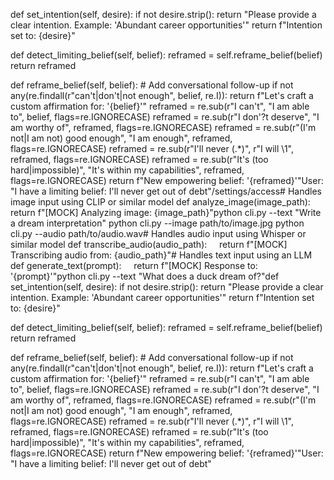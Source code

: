 def set_intention(self, desire):
    if not desire.strip():
        return "Please provide a clear intention. Example: 'Abundant career opportunities'"
    return f"Intention set to: {desire}"

def detect_limiting_belief(self, belief):
    reframed = self.reframe_belief(belief)
    return reframed

def reframe_belief(self, belief):
    # Add conversational follow-up
    if not any(re.findall(r"can't|don't|not enough", belief, re.I)):
        return f"Let's craft a custom affirmation for: '{belief}'"
    reframed = re.sub(r"I can't", "I am able to", belief, flags=re.IGNORECASE)
    reframed = re.sub(r"I don'?t deserve", "I am worthy of", reframed, flags=re.IGNORECASE)
    reframed = re.sub(r"(I'm not|I am not) good enough", "I am enough", reframed, flags=re.IGNORECASE)
    reframed = re.sub(r"I'll never (.*)", r"I will \1", reframed, flags=re.IGNORECASE)
    reframed = re.sub(r"It's (too hard|impossible)", "It's within my capabilities", reframed, flags=re.IGNORECASE)
    return f"New empowering belief: '{reframed}'"User: "I have a limiting belief: I'll never get out of debt"/settings/access# Handles image input using CLIP or similar model def analyze_image(image_path):     return f"[MOCK] Analyzing image: {image_path}"python cli.py --text "Write a dream interpretation"
python cli.py --image path/to/image.jpg
python cli.py --audio path/to/audio.wav# Handles audio input using Whisper or similar model def transcribe_audio(audio_path):     return f"[MOCK] Transcribing audio from: {audio_path}"# Handles text input using an LLM def generate_text(prompt):     return f"[MOCK] Response to: '{prompt}'"python cli.py --text "What does a duck dream of?"def set_intention(self, desire):
    if not desire.strip():
        return "Please provide a clear intention. Example: 'Abundant career opportunities'"
    return f"Intention set to: {desire}"

def detect_limiting_belief(self, belief):
    reframed = self.reframe_belief(belief)
    return reframed

def reframe_belief(self, belief):
    # Add conversational follow-up
    if not any(re.findall(r"can't|don't|not enough", belief, re.I)):
        return f"Let's craft a custom affirmation for: '{belief}'"
    reframed = re.sub(r"I can't", "I am able to", belief, flags=re.IGNORECASE)
    reframed = re.sub(r"I don'?t deserve", "I am worthy of", reframed, flags=re.IGNORECASE)
    reframed = re.sub(r"(I'm not|I am not) good enough", "I am enough", reframed, flags=re.IGNORECASE)
    reframed = re.sub(r"I'll never (.*)", r"I will \1", reframed, flags=re.IGNORECASE)
    reframed = re.sub(r"It's (too hard|impossible)", "It's within my capabilities", reframed, flags=re.IGNORECASE)
    return f"New empowering belief: '{reframed}'"User: "I have a limiting belief: I'll never get out of debt"
